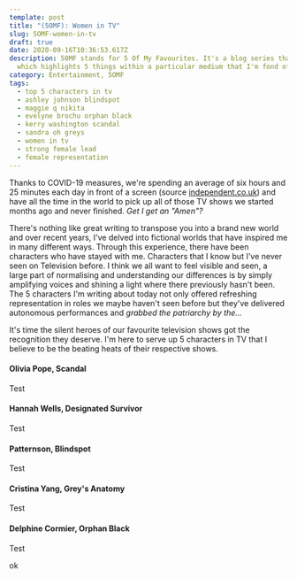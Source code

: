 ```yaml
---
template: post
title: "(5OMF): Women in TV"
slug: 5OMF-women-in-tv
draft: true
date: 2020-09-16T10:36:53.617Z
description: 50MF stands for 5 Of My Favourites. It's a blog series that I run
  which highlights 5 things within a particular medium that I'm fond of.
category: Entertainment, 5OMF
tags:
  - top 5 characters in tv
  - ashley johnson blindspot
  - maggie q nikita
  - evelyne brochu orphan black
  - kerry washington scandal
  - sandra oh greys
  - women in tv
  - strong female lead
  - female representation
---
```

Thanks to COVID-19 measures, we're spending an average of six hours and 25 minutes each day in front of a screen (source [independent.co.uk](independent.co.uk)) and have all the time in the world to pick up all of those TV shows we started months ago and never finished. *Get I get an "Amen"?*

There's nothing like great writing to transpose you into a brand new world and over recent years, I've delved into fictional worlds that have inspired me in many different ways. Through this experience, there have been characters who have stayed with me. Characters that I know but I've never seen on Television before. I think we all want to feel visible and seen, a large part of normalising and understanding our differences is by simply amplifying voices and shining a light where there previously hasn't been. The 5 characters I'm writing about today not only offered refreshing representation in roles we maybe haven't seen before but they've delivered autonomous performances and *grabbed the patriarchy by the...*

It's time the silent heroes of our favourite television shows got the recognition they deserve. I'm here to serve up 5 characters in TV that I believe to be the beating heats of their respective shows.



#### Olivia Pope, Scandal

Test

#### Hannah Wells, Designated Survivor

Test

#### Patternson, Blindspot

Test

#### Cristina Yang, Grey's Anatomy

Test

#### Delphine Cormier, Orphan Black

Test

ok